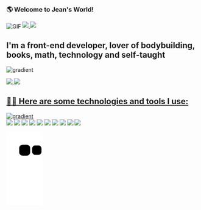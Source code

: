 ### 🌎 Welcome to Jean's World!

<img align="center" alt="GIF" src="https://i.pinimg.com/originals/ef/16/e4/ef16e4e68b0d3cb81e6bb8a8c3258d7e.gif" width="80%" />

<a href="https://www.linkedin.com/in/jean-victor-machado/" target="_blank">
  <img src="https://img.shields.io/badge/LinkedIn-0077B5?style=for-the-badge&logo=linkedin&logoColor=white"/>
</a>

<a href="mailto:jeanvictormachado3@gmail.com" target="_blank">
  <img src="https://img.shields.io/badge/Gmail-D14836?style=for-the-badge&logo=gmail&logoColor=white"/>
</a>

## I'm a front-end developer, lover of bodybuilding, books, math, technology and self-taught

<img src="https://i.ibb.co/dDkDT3y/gradient-2.png" alt="gradient" height="10px" width="100%"></a>

<div>
  <a style="display: inline-block" href="https://github.com/JeanVictor44/">
  <img height="150px"src="https://github-readme-stats.vercel.app/api?username=JeanVictor44&show_icons=true&include_all_commits=true&count_private=true&theme=dracula"/>
  <img height="150px" src="https://github-readme-stats.vercel.app/api/top-langs/?username=JeanVictor44&layout=compact&langs_count=7&theme=dracula&border_radius=2px"/>
</div>
  
  
<h2>
  👨‍💻 Here are some technologies and tools I use:
</h2>
 <img src="https://i.ibb.co/dDkDT3y/gradient-2.png" alt="gradient" height="10px" width="100%"></a>
 
<div>
  <img src="https://img.shields.io/badge/React-20232A?style=for-the-badge&logo=react&logoColor=61DAFB" />
  <img src="https://img.shields.io/badge/TypeScript-007ACC?style=for-the-badge&logo=typescript&logoColor=white" />
  <img src="https://img.shields.io/badge/JavaScript-323330?style=for-the-badge&logo=javascript&logoColor=F7DF1E" />
  <img src="https://img.shields.io/badge/HTML5-E34F26?style=for-the-badge&logo=html5&logoColor=white" />
  <img src="https://img.shields.io/badge/CSS3-1572B6?style=for-the-badge&logo=css3&logoColor=white" />
  <img src="https://img.shields.io/badge/styled--components-DB7093?style=for-the-badge&logo=styled-components&logoColor=white" />
  <img src="https://img.shields.io/badge/React_Router-CA4245?style=for-the-badge&logo=react-router&logoColor=white" />
  <img src="https://img.shields.io/badge/Node.js-339933?style=for-the-badge&logo=nodedotjs&logoColor=white" />
  <img src="https://img.shields.io/badge/Express.js-000000?style=for-the-badge&logo=express&logoColor=white" />
  <img src="https://img.shields.io/badge/Webpack-8DD6F9?style=for-the-badge&logo=Webpack&logoColor=white" />
</div>

![Snake animation](https://github.com/JeanVictor44/JeanVictor44/blob/output/github-contribution-grid-snake.svg)
